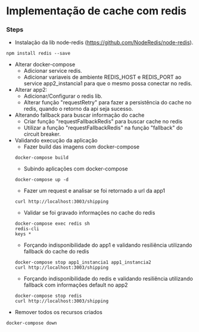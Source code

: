 # Implementação de cache com redis

### Steps
* Instalação da lib node-redis (https://github.com/NodeRedis/node-redis).
```
npm install redis --save
```
* Alterar docker-compose
  * Adicionar service redis.
  * Adicionar variaveis de ambiente REDIS_HOST e REDIS_PORT ao service app2_instancia1 para que o mesmo possa conectar no redis.
* Alterar app2:
  * Adicionar/Configurar o redis lib.
  * Alterar função "requestRetry" para fazer a persistência do cache no redis, quando o retorno da api seja sucesso.
* Alterando fallback para buscar informação do cache
  * Criar função "requestFallbackRedis" para buscar cache no redis
  * Utilizar a função "requestFallbackRedis" na função "fallback" do circuit breaker.
* Validando execução da aplicação
  * Fazer build das imagens com docker-compose
  ```
  docker-compose build
  ```
  * Subindo aplicações com docker-compose
  ```
  docker-compose up -d
  ```
  * Fazer um request e analisar se foi retornado a url da app1
  ```
  curl http://localhost:3003/shipping
  ```
  * Validar se foi gravado informações no cache do redis
  ```
  docker-compose exec redis sh
  redis-cli
  keys *
  ```
  * Forçando indisponibilidade do app1 e validando resiliência utilizando fallback do cache do redis
  ```
  docker-compose stop app1_instancia1 app1_instancia2
  curl http://localhost:3003/shipping
  ```
  * Forçando indisponibilidade do redis e validando resiliência utilizando fallback com informações default no app2
  ```
  docker-compose stop redis
  curl http://localhost:3003/shipping
  ```
* Remover todos os recursos criados
```
docker-compose down
```